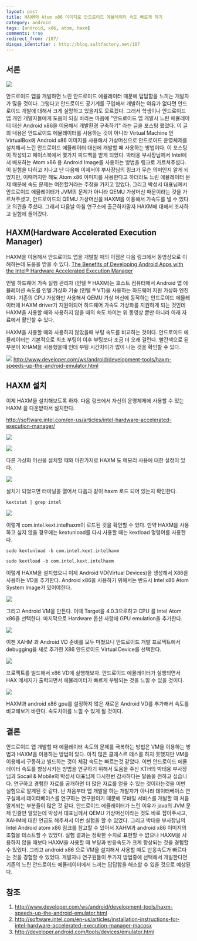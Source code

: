 ```yaml
---
layout: post
title: HAXM와 Atom x86 이미지로 안드로이드 에뮬레이터 속도 빠르게 하기
category: android
tags: [android, x86, atom, haxm]
comments: true
redirect_from: /187/
disqus_identifier : http://blog.saltfactory.net/187
---
```


## 서론

![](http://hbn-blog-assets.s3.ap-northeast-2.amazonaws.com/saltfactory/images/292fc306-95d5-41cc-a7a9-dc4ec1126e35)

안드로이드 앱을 개발하면 느린 안드로이드 에뮬레이터 때문에 답답함을 느끼는 개발자가 많을 것이다. 그렇다고 안드로이드 공기계를 구입해서 개발하는 여유가 없다면 안드로이드 개발에 대해서 크게 실망하고 있을지도 모르겠다. 그래서 학생이나 안드로이드 앱 개인 개발자들에게 도움이 되길 바라는 마음에 "안드로이드 앱 개발시 느린 에뮬레이터 대신 Android x86을 이용해서 개발환경 구축하기" 라는 글을 포스팅 했었다. 이 글의 내용은 안드로이드 에뮬레이터를 사용하는 것이 아니라 Virtual Machine 인 VirtualBox에 Android x86 이미지를 사용해서 가상머신으로 안드로이드 운영체제를 설치해서 느린 안드로이드 에뮬레이터 대신에 개발할 때 사용하는 방법이다. 이 포스팅이 작성되고 페이스북에서 몇가지 피드백을 받게 되었다. 박태웅 부사장님께서 Intel에서 배포하는 Atom x86 용  Android Image를 사용하는 방법을 링크로 가르쳐주셨다. 이 실험을 다하고 지나고 난 다음에 이제서야 부사장님의 링크가 무슨 의미인지 알게 되었지만,  이때까지만 해도 Atom x86 이미지를 사용한다고 하더라도 느린 에뮬레이터 문제 때문에 속도 문제는 여전할거라는 주장을 가지고 있었다. 그리고 박성서 대표님께서 안드로이드 에뮬레이터가 JVM의 문제가 아니라 QEMU 가상머신 때문이라는 것을  가르쳐주셨고, 안드로이드의 QEMU 가상머신을 HAXM을 이용해서 가속도를 낼 수 있다고 의견을 주셨다. 그래서 다음날 아침 연구소에 출근하자말자 HAXM에 대해서 조사하고 실험에 들어갔다.

<!--more-->

## HAXM(Hardware Accelerated Execution Manager)

HAXM을 이용해서 안드로이드 앱을 개발할 때의 이점은 다음 링크에서 동영상으로 이해하는데 도움을 받을 수 있다.
[The Benefits of Developing Android Apps with the Intel® Hardware Accelerated Execution Manager](http://software.intel.com/en-us/video/the-benefits-of-developing-android-apps-with-the-intel-hardware-accelerated-execution-manager?&CCID=20214700204366378&QTR=ZZf201208300721490Za20214700Zg255Zw0Zm0Zc204366378Zs8986ZZ&CLK=173120906181523222&WT.qs_dlk=UElJ1QrIZ2MAAAGsXmcAAAAn&&exp=y)


인텔 하드웨어 가속 실행 관리자 (인텔 ® HAXM)는 호스트 컴퓨터에서 Android 앱 에뮬레이션 속도를 인텔 가상화 기술 (인텔 ® VT)을 사용하는 하드웨어 지원 가상화 엔진이다. 기존의 CPU 가상화만 사용해서 QEMU 가상 머신에 동작하는 안드로이드 에뮬레이터에 HAXM driver가 지원이되어 하드웨어 가속도 가상화를 지원하게 되는 것인데 HAXM을 사용할 때와 사용하지 않을 때의 속도 차이는 위 동영상 뿐만 아니라 아래 자료에서 활인할 수 있다.

HAXM을 사용할 때와 사용하지 않았을때 부팅 속도를 비교하는 것이다. 안드로이드 에뮬레이터는 기본적으로 최초 부팅이 이후 부팅보다 조금 더 오래 걸린다. 빨간색으로 된 부분이 XHAM을 사용했을때 인데 부팅 시간차이가 많이 나는 것을 확인할 수 있다.


![](http://hbn-blog-assets.s3.ap-northeast-2.amazonaws.com/saltfactory/images/3b630654-d235-4322-b3a3-36b9ddd13ed3)
http://www.developer.com/ws/android/development-tools/haxm-speeds-up-the-android-emulator.html

## HAXM 설치

이제 HAXM을 설치해보도록 하자. 다음 링크에서 자신의 운영체제에 사용할 수 있는 HAXM 을 다운받아서 설치한다.

http://software.intel.com/en-us/articles/intel-hardware-accelerated-execution-manager/

![](http://hbn-blog-assets.s3.ap-northeast-2.amazonaws.com/saltfactory/images/b99ed808-2c26-4a81-ba9a-586c73974069)

![](http://hbn-blog-assets.s3.ap-northeast-2.amazonaws.com/saltfactory/images/abea89fe-9aed-4187-84e1-b99191576088)

다른 가상화 머신을 설치할 때와 마찬가지로 HAXM 도 메모리 사용에 대한 설정이 있다.

![](http://hbn-blog-assets.s3.ap-northeast-2.amazonaws.com/saltfactory/images/d4e79ddc-6fdf-4cc5-9b9d-335996632e52)

설치가 되었으면 터미널을 열어서 다음과 같이 haxm 로드 되어 있는지 확인한다.

```
kextstat | grep intel
```

![](http://hbn-blog-assets.s3.ap-northeast-2.amazonaws.com/saltfactory/images/e6f4245f-1945-42d0-bb7c-536de0bb1f6f)

이렇게 com.intel.kext.intelhaxm이 로드된 것을 확인할 수 있다.
만약 HAXM을 사용하고 싶지 않을 경우에는 kextunload를 다시 사용할 때는 kextload 명령어를 사용한다.

```
sudo kextunload -b com.intel.kext.intelhaxm
```

```
sudo kextload -b com.intel.kext.intelhaxm
```

이렇게 HAXM을 설치했으니 이제 Android VD(Virtual Devices)을 생성해서 X86을 사용하는 VD을 추가한다.
Android x86을 사용하기 위해서는 반드시 Intel x86 Atom System Image가 있어야한다.

![](http://hbn-blog-assets.s3.ap-northeast-2.amazonaws.com/saltfactory/images/64a55394-83e8-4b7c-b1dc-6d811ee7f469)

그리고 Android VM을 만든다. 이때 Target을 4.0.3으로하고 CPU 를 Intel Atom x86을 선택한다. 마지막으로 Hardware 옵션 사항에 GPU emulation을 추가한다.

![](http://hbn-blog-assets.s3.ap-northeast-2.amazonaws.com/saltfactory/images/570ff63c-bcd4-40bf-b115-24ab6685daa9)

이젠 XAHM 과 Android VD 준비를 모두 마쳤으니 안드로이드 개발 프로젝트에서 debugging을 새로 추가한 X86 안드로이드 Virtual Device를 선택한다.


![](http://hbn-blog-assets.s3.ap-northeast-2.amazonaws.com/saltfactory/images/90b1787f-3173-4d45-ac12-0de5eb1e1cca)

프로젝트를 빌드해서 x86 VD에 실행해보자. 안드로이드 에뮬레이터가 실행되면서 HAX 메세지가 출력되면서 에뮬레이터가 빠르게 부팅되는 것을 느낄 수 있을 것이다.


![](http://hbn-blog-assets.s3.ap-northeast-2.amazonaws.com/saltfactory/images/52b26773-d3ba-45f3-ac9b-daf90a0b71b0)

HAXM과 android x86 gpu를 설정하지 않은 새로운 Android VD를 추가해서 속도를 비교해보기 바란다. 속도차이를 느낄 수 있게 될 것이다.

## 결론

안드로이드 앱 개발할 때 에뮬레이터 속도의 문제를 극복하는 방법은 VM을 이용하는 방법과 HAXM을 이용하는 방법이 있다. 아직 많은 클래스르 테스를 하지 못했지만 VM을 이용해서 구동하고 빌드하는 것이 체감 속도는 빠르는것 같았다. 이번 안드로이드 에뮬레이터 속도를 향상시키는 방법을 연구하기 위해서 도움을 주신 KTH의 박태웅 부사장님과 Socail & Mobile의 박성서 대표님께 다시한번 감사하다는 말씀을 전하고 싶습니다. 연구하고 경험한 자료를 공개하면 더 많은 자료를 얻을 수 있는 것이라는것을 이번 실험으로 알게된 것 같다. 난 처음부터 앱 개발을 하는 개발자가 아니라 데이터베이스 연구실에서 데이터베이스를 연구하는 연구원이기 때문에 모바일 서비스를 개발할 때 처음 알게되는 부분들이 많은 것 같다. 안드로이드 에뮬레이터가 느린 이유가 java의 JVM 문제 인줄만 알았는데 박성서 대표님께서 QEMU 가상머신이라는 것도 바로 잡아주시고, XAHM에 대한 언급도 해주셔서 이번 실험을 할 수 있었다. 그리고 박태웅 부사장님의 Intel Android atom x86 링크를 참고할 수 있어서 XAHM과 android x86 이미지의 조합을 테스트할 수 있었다. 실험 결과는 정확한 수치로 표현할 수 없으나 HAXM을 사용하지 않을 때보다 HAXM을 사용할 때 부팅과 반응속도가 크게 향상되는 것을 경험할 수 있었다. 그리고 android x86 으로 VM을 설치해서 사용할 때도 반응속도가 빠르다는 것을 경험할 수 있었다. 개발자나 연구원들이 두가지 방법중에 선택해서 개발한다면 기존의 느린 안드로이드 에뮬레이터에서 느끼는 답답함을 해소할 수 있을 것으로 예상된다.

## 참조

1. http://www.developer.com/ws/android/development-tools/haxm-speeds-up-the-android-emulator.html
2. http://software.intel.com/en-us/articles/installation-instructions-for-intel-hardware-accelerated-execution-manager-macosx
3. http://developer.android.com/tools/devices/emulator.html
